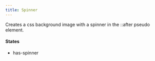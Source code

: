 ```yaml
---
title: Spinner
---
```


Creates a css background image with a spinner in the ::after pseudo element.

#### States

* has-spinner